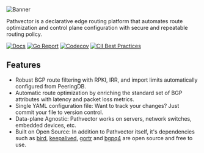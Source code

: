 ![Banner](https://pathvector.io/img/black-border.svg)

Pathvector is a declarative edge routing platform that automates route optimization and control plane configuration with secure and repeatable routing policy.

[![Docs](https://img.shields.io/static/v1?label=docs&message=pathvector.io&color=9407cd&style=for-the-badge)](https://pathvector.io)
[![Go Report](https://goreportcard.com/badge/github.com/natesales/pathvector?style=for-the-badge)](https://goreportcard.com/report/github.com/natesales/pathvector)
[![Codecov](https://img.shields.io/codecov/c/github/natesales/pathvector?style=for-the-badge)](https://app.codecov.io/gh/natesales/pathvector)
[![CII Best Practices](https://img.shields.io/static/v1?label=CII%20Best%20Practices&message=passing&color=green&style=for-the-badge)](https://bestpractices.coreinfrastructure.org/projects/5328)

## Features

* Robust BGP route filtering with RPKI, IRR, and import limits automatically configured from PeeringDB.
* Automatic route optimization by enriching the standard set of BGP attributes with latency and packet loss metrics.
* Single YAML configuration file: Want to track your changes? Just commit your file to version control.
* Data-plane Agnostic: Pathvector works on servers, network switches, embedded devices, etc.
* Built on Open Source: In addition to Pathvector itself, it's dependencies such as [bird](https://gitlab.nic.cz/labs/bird/), [keepalived](https://github.com/acassen/keepalived), [gortr](https://github.com/cloudflare/gortr) and [bgpq4](https://github.com/bgp/bgpq4) are open source and free to use.
